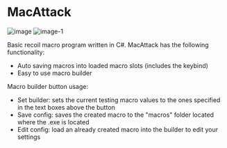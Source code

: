 # MacAttack

![image](https://github.com/CGiammatteo/MacAttack/assets/103977108/f1c2113a-eaa1-49b0-8080-314048a2e0a2)
![image-1](https://github.com/CGiammatteo/MacAttack/assets/103977108/31573a4d-9ed3-4442-9317-e58eb358a123)

Basic recoil macro program written in C#. MacAttack has the following functionality:

- Auto saving macros into loaded macro slots (includes the keybind)
- Easy to use macro builder


Macro builder button usage:
- Set builder: sets the current testing macro values to the ones specified in the text boxes above the button
- Save config: saves the created macro to the "macros" folder located where the .exe is located
- Edit config: load an already created macro into the builder to edit your settings
